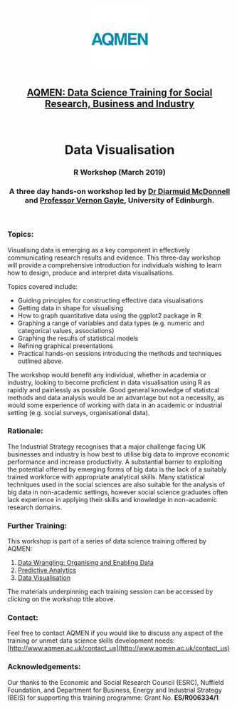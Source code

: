<div align="center"><img src="./images/aqmen_logo.png" alt="AQMEN logo" width="150" height="150"></div>

<h2 align="center"><a href="http://www.aqmen.ac.uk/" target="_blank">AQMEN: Data Science Training for Social Research, Business and Industry</a></h2>

<br>

<h1 align="center">Data Visualisation</h1>

<h3 align="center">R Workshop (March 2019)</h3>

<h3 align="center">A three day hands-on workshop led by <a href="https://diarmuidm.github.io/" target="_blank">Dr Diarmuid McDonnell</a> and <a href="http://www.vernongayle.com/" target="_blank">Professor Vernon Gayle</a>, University of Edinburgh.</h3>

<br>

### Topics: 

Visualising data is emerging as a key component in effectively communicating research results and evidence. This three-day workshop will provide a comprehensive introduction for individuals wishing to learn how to design, produce and interpret data visualisations.

Topics covered include:
* Guiding principles for constructing effective data visualisations
* Getting data in shape for visualising
* How to graph quantitative data using the ggplot2 package in R
* Graphing a range of variables and data types (e.g. numeric and categorical values, associations)
* Graphing the results of statistical models
* Refining graphical presentations
* Practical hands-on sessions introducing the methods and techniques outlined above.

The workshop would benefit any individual, whether in academia or industry, looking to become proficient in data visualisation using R as rapidly and painlessly as possible. Good general knowledge of statistcal methods and data analysis would be an advantage but not a necessity, as would some experience of working with data in an academic or industrial setting (e.g. social surveys, organisational data).

### Rationale: 

The Industrial Strategy recognises that a major challenge facing UK businesses and industry is how best to utilise big data to improve economic performance and increase productivity. A substantial barrier to exploiting the potential offered by emerging forms of big data is the lack of a suitably trained workforce with appropriate analytical skills. Many statistical techniques used in the social sciences are also suitable for the analysis of big data in non-academic settings, however social science graduates often lack experience in applying their skills and knowledge in non-academic research domains.

### Further Training:

This workshop is part of a series of data science training offered by AQMEN:
1. [Data Wrangling: Organising and Enabling Data](https://github.com/DiarmuidM/aqmen-data-wrangling-in-R)
2. [Predictive Analytics](https://github.com/DiarmuidM/aqmen-predictive-analytics-in-R)
3. [Data Visualisation](https://github.com/DiarmuidM/aqmen-data-visualisation-in-R)

The materials underpinning each training session can be accessed by clicking on the workshop title above.

### Contact:

Feel free to contact AQMEN if you would like to discuss any aspect of the training or unmet data science skills development needs: [http://www.aqmen.ac.uk/contact_us](http://www.aqmen.ac.uk/contact_us)

### Acknowledgements:

Our thanks to the Economic and Social Research Council (ESRC), Nuffield Foundation, and Department for Business, Energy and Industrial Strategy (BEIS) for supporting this training programme: Grant No. **ES/R006334/1**
